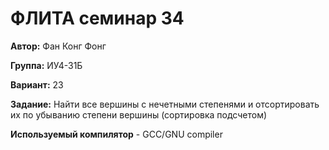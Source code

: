 # ФЛИТА семинар 34

__Автор:__ Фан Конг Фонг 

__Группа:__ ИУ4-31Б

__Вариант:__ 23

__Задание:__ Найти все вершины с нечетными степенями и отсортировать их по убыванию степени вершины (сортировка подсчетом)

__Используемый компилятор__ - GCC/GNU compiler

